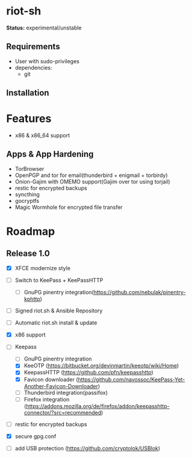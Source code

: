 # riot-sh

**Status:** experimental/unstable

## Requirements

  * User with sudo-privileges
  * dependencies:
    * git

## Installation

# Features

  * x86 & x86_64 support

## Apps & App Hardening

  - TorBrowser
  - OpenPGP and tor for email(thunderbird + enigmail + torbirdy)
  - Onion-Gajim with OMEMO support(Gajim over tor using torjail)
  - restic for encrypted backups
  - syncthing
  - gocryptfs
  - Magic Wormhole for encrypted file transfer


# Roadmap
## Release 1.0
  - [x] XFCE modernize style
  - [ ] Switch to KeePass + KeePassHTTP
    - [ ] GnuPG pinentry integration(https://github.com/nebulak/pinentry-kphttp)
  - [ ] Signed riot.sh & Ansible Repository
  - [ ] Automatic riot.sh install & update
  - [x] x86 support
  - [ ] Keepass
    - [ ] GnuPG pinentry integration
    - [x] KeeOTP (https://bitbucket.org/devinmartin/keeotp/wiki/Home)
    - [x] KeepassHTTP (https://github.com/pfn/keepasshttp)
    - [x] Favicon downloader (https://github.com/navossoc/KeePass-Yet-Another-Favicon-Downloader)
    - [ ] Thunderbird integration(passifox)
    - [ ] Firefox integration (https://addons.mozilla.org/de/firefox/addon/keepasshttp-connector/?src=recommended)
  - [ ] restic for encrypted backups
  - [x] secure gpg.conf
  - [ ] add USB protection (https://github.com/cryptolok/USBlok)
  
